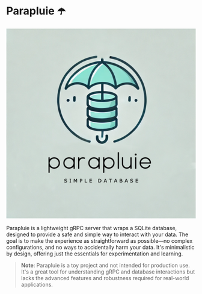 # Parapluie ☂️

![Parapluie Logo](parapluie.webp)

Parapluie is a lightweight gRPC server that wraps a SQLite database, designed to provide a safe and simple way to interact with your data. 
The goal is to make the experience as straightforward as possible—no complex configurations, and no ways to accidentally harm your data. 
It's minimalistic by design, offering just the essentials for experimentation and learning.

> **Note**: Parapluie is a toy project and not intended for production use. It's a great tool for understanding gRPC and database interactions but lacks the advanced features and robustness required for real-world applications.



